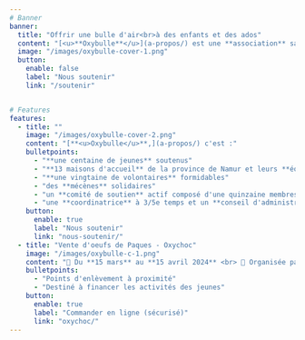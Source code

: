 ```yaml
---
# Banner
banner:
  title: "Offrir une bulle d'air<br>à des enfants et des ados"
  content: "[<u>**Oxybulle**</u>](a-propos/) est une **association** sans but lucratif qui propose des [**<u>activités récréatives**</u>](activites/) et du [<u>**soutien scolaire**</u>](activites/) à des [<u>**enfants**</u> et des <u>**ados**</u>](a-propos) qui n’ont pas la chance de grandir en famille."
  image: "/images/oxybulle-cover-1.png"
  button:
    enable: false
    label: "Nous soutenir"
    link: "/soutenir"


# Features
features:
  - title: ""
    image: "/images/oxybulle-cover-2.png"
    content: "[**<u>Oxybulle</u>**,](a-propos/) c'est :" 
    bulletpoints:
      - "**une centaine de jeunes** soutenus"
      - "**13 maisons d'accueil** de la province de Namur et leurs **équipes** à l'écoute"
      - "**une vingtaine de volontaires** formidables"
      - "des **mécènes** solidaires"
      - "un **comité de soutien** actif composé d'une quinzaine membres enthousiastes et efficaces"
      - "une **coordinatrice** à 3/5e temps et un **conseil d'administration** passionné et engagé"
    button:
      enable: true
      label: "Nous soutenir"
      link: "nous-soutenir/"
  - title: "Vente d'oeufs de Paques - Oxychoc"
    image: "/images/oxybulle-c-1.png"
    content: "📆 Du **15 mars** au **15 avril 2024** <br> 📑 Organisée par le comité de soutien <br> <br>Cette année encore, l'artisan Galler de Ciney nous offre 🎁 la marge bénéficiaire de la vente de 30 kilos d'oeufs en chocolat de sa production. <br><br>Un chocolat de qualité pour vous faire plaisir ou comme cadeau à vos proches.	"
    bulletpoints:
      - "Points d'enlèvement à proximité"
      - "Destiné à financer les activités des jeunes"
    button:
      enable: true
      label: "Commander en ligne (sécurisé)"
      link: "oxychoc/"
---
```

